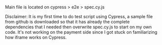 Main file is located on cypress > e2e > spec.cy.js

Disclaimer:
It is my first time to do test script using Cypress, a sample file from github is downloaded so that it has already the complete dependencies that I needed then overwrite spec.cy.js to start on my own code.
It's not working on the payment side since I got stuck on familiarizing how iframe works on Cypress.
